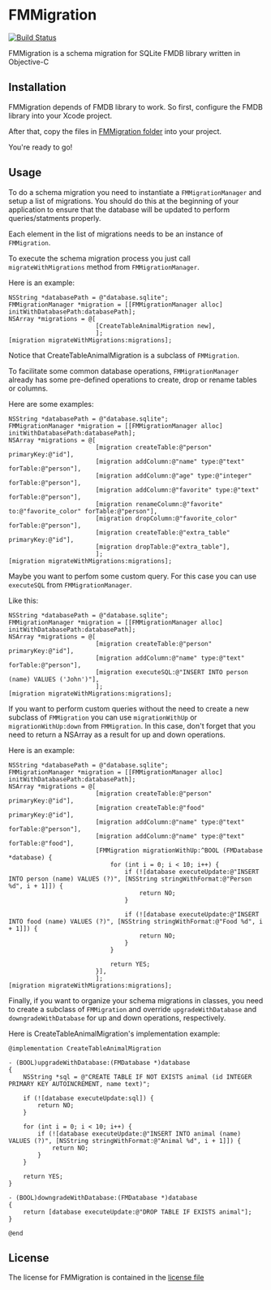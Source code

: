 # FMMigration

[![Build Status][travis-image]][travis-url]

FMMigration is a schema migration for SQLite FMDB library written in Objective-C

## Installation

FMMigration depends of FMDB library to work. So first, configure the FMDB library into your Xcode project.

After that, copy the files in [FMMigration folder](http://github.com/felipowsky/FMMigration/tree/master/FMMigration/FMMigration) into your project.

You're ready to go!

## Usage

To do a schema migration you need to instantiate a `FMMigrationManager` and setup a list of migrations.
You should do this at the beginning of your application to ensure that the database will be updated to perform queries/statments properly.

Each element in the list of migrations needs to be an instance of `FMMigration`.

To execute the schema migration process you just call `migrateWithMigrations` method from `FMMigrationManager`.

Here is an example:

	NSString *databasePath = @"database.sqlite";
	FMMigrationManager *migration = [[FMMigrationManager alloc] initWithDatabasePath:databasePath];
	NSArray *migrations = @[
							[CreateTableAnimalMigration new],
							];
    [migration migrateWithMigrations:migrations];

Notice that CreateTableAnimalMigration is a subclass of `FMMigration`.

To facilitate some common database operations, `FMMigrationManager` already has some pre-defined operations to create, drop or rename tables or columns.

Here are some examples:

	NSString *databasePath = @"database.sqlite";
    FMMigrationManager *migration = [[FMMigrationManager alloc] initWithDatabasePath:databasePath];
    NSArray *migrations = @[
    						[migration createTable:@"person" primaryKey:@"id"],
                            [migration addColumn:@"name" type:@"text" forTable:@"person"],
                            [migration addColumn:@"age" type:@"integer" forTable:@"person"],
                            [migration addColumn:@"favorite" type:@"text" forTable:@"person"],
                            [migration renameColumn:@"favorite" to:@"favorite_color" forTable:@"person"],
                            [migration dropColumn:@"favorite_color" forTable:@"person"],
                            [migration createTable:@"extra_table" primaryKey:@"id"],
                            [migration dropTable:@"extra_table"],
                            ];
    [migration migrateWithMigrations:migrations];

Maybe you want to perfom some custom query. For this case you can use `executeSQL` from `FMMigrationManager`.

Like this:

	NSString *databasePath = @"database.sqlite";
    FMMigrationManager *migration = [[FMMigrationManager alloc] initWithDatabasePath:databasePath];
    NSArray *migrations = @[
    						[migration createTable:@"person" primaryKey:@"id"],
                            [migration addColumn:@"name" type:@"text" forTable:@"person"],
    						[migration executeSQL:@"INSERT INTO person (name) VALUES ('John')"],
    						];
    [migration migrateWithMigrations:migrations];

If you want to perform custom queries without the need to create a new subclass of `FMMigration` you can use `migrationWithUp` or `migrationWithUp:down` from `FMMigration`.
In this case, don't forget that you need to return a NSArray as a result for up and down operations.

Here is an example:

	NSString *databasePath = @"database.sqlite";
    FMMigrationManager *migration = [[FMMigrationManager alloc] initWithDatabasePath:databasePath];
    NSArray *migrations = @[
    						[migration createTable:@"person" primaryKey:@"id"],
                            [migration createTable:@"food" primaryKey:@"id"],
                            [migration addColumn:@"name" type:@"text" forTable:@"person"],
                            [migration addColumn:@"name" type:@"text" forTable:@"food"],
                            [FMMigration migrationWithUp:^BOOL (FMDatabase *database) {
                                for (int i = 0; i < 10; i++) {
                                    if (![database executeUpdate:@"INSERT INTO person (name) VALUES (?)", [NSString stringWithFormat:@"Person %d", i + 1]]) {
                                        return NO;
                                    }

                                    if (![database executeUpdate:@"INSERT INTO food (name) VALUES (?)", [NSString stringWithFormat:@"Food %d", i + 1]]) {
                                        return NO;
                                    }
                                }

                                return YES;
                            }],
                            ];
    [migration migrateWithMigrations:migrations];

Finally, if you want to organize your schema migrations in classes, you need to create a subclass of `FMMigration` and override `upgradeWithDatabase` and `downgradeWithDatabase` for up and down operations, respectively.

Here is CreateTableAnimalMigration's implementation example:

	@implementation CreateTableAnimalMigration

	- (BOOL)upgradeWithDatabase:(FMDatabase *)database
    {
        NSString *sql = @"CREATE TABLE IF NOT EXISTS animal (id INTEGER PRIMARY KEY AUTOINCREMENT, name text)";

        if (![database executeUpdate:sql]) {
            return NO;
        }

        for (int i = 0; i < 10; i++) {
            if (![database executeUpdate:@"INSERT INTO animal (name) VALUES (?)", [NSString stringWithFormat:@"Animal %d", i + 1]]) {
                return NO;
            }
        }

        return YES;
    }

    - (BOOL)downgradeWithDatabase:(FMDatabase *)database
    {
        return [database executeUpdate:@"DROP TABLE IF EXISTS animal"];
    }

	@end

## License

The license for FMMigration is contained in the [license file](http://github.com/felipowsky/FMMigration/blob/master/LICENSE)

[travis-url]:  https://travis-ci.org/felipowsky/FMMigration
[travis-image]: https://travis-ci.org/felipowsky/FMMigration.svg?style=flat
